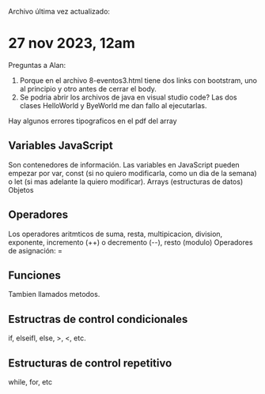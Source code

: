 Archivo última vez actualizado:

# 27 nov 2023, 12am

Preguntas a Alan:

1. Porque en el archivo 8-eventos3.html tiene dos links con bootstram, uno al principio y otro antes de cerrar el body.
2. Se podria abrir los archivos de java en visual studio code? Las dos clases HelloWorld y ByeWorld me dan fallo al ejecutarlas.

Hay algunos errores tipograficos en el pdf del array

## Variables JavaScript

Son contenedores de información.
Las variables en JavaScript pueden empezar por var, const (si no quiero modificarla, como un dia de la semana) o let (si mas adelante la quiero modificar).
Arrays (estructuras de datos)
Objetos

## Operadores

Los operadores aritmticos de suma, resta, multipicacion, division, exponente, incremento (++) o decremento (--), resto (modulo)
Operadores de asignación: =

## Funciones

Tambien llamados metodos.

## Estructras de control condicionales

if, elseifl, else, >, <, etc.

## Estructuras de control repetitivo

while, for, etc

